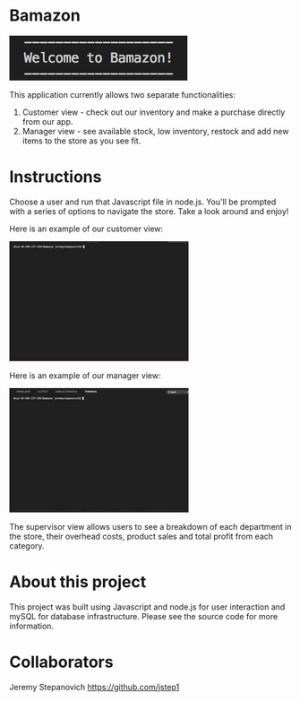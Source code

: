 # Bamazon
<img src="assets/images/welcome.png">

This application currently allows two separate functionalities:
1) Customer view - check out our inventory and make a purchase directly from our app.
2) Manager view - see available stock, low inventory, restock and add new items to the store as you see fit.

# Instructions
Choose a user and run that Javascript file in node.js. You'll be prompted with a series of options to navigate the store. Take a look around and enjoy!

Here is an example of our customer view:

![customerview](assets/images/bcustomer.gif)

Here is an example of our manager view:

![managerview](assets/images/bmanager.gif)

The supervisor view allows users to see a breakdown of each department in the store, their overhead costs, product sales and total profit from each category. 

# About this project
This project was built using Javascript and node.js for user interaction and mySQL for database infrastructure. Please see the source code for more information.

# Collaborators
Jeremy Stepanovich
https://github.com/jstep1
